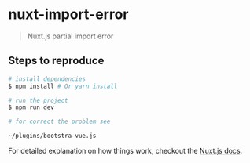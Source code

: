 # nuxt-import-error

> Nuxt.js partial import error

## Steps to reproduce

``` bash
# install dependencies
$ npm install # Or yarn install

# run the project
$ npm run dev

# for correct the problem see

~/plugins/bootstra-vue.js
```

For detailed explanation on how things work, checkout the [Nuxt.js docs](https://github.com/nuxt/nuxt.js).

